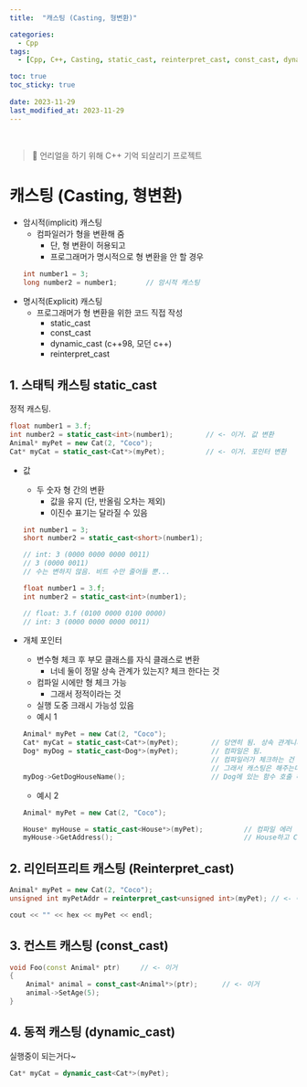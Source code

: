 ```yaml
---
title:  "캐스팅 (Casting, 형변환)"

categories:
  - Cpp
tags:
  - [Cpp, C++, Casting, static_cast, reinterpret_cast, const_cast, dynamic_cast]

toc: true
toc_sticky: true
 
date: 2023-11-29
last_modified_at: 2023-11-29
---
```


<br>

> 🤯 언리얼을 하기 위해 C++ 기억 되살리기 프로젝트

# 캐스팅 (Casting, 형변환)

- 암시적(implicit) 캐스팅
  - 컴파일러가 형을 변환해 줌
    - 단, 형 변환이 허용되고
    - 프로그래머가 명시적으로 형 변환을 안 할 경우
  ```cpp
  int number1 = 3;
  long number2 = number1;       // 암시적 캐스팅
  ```
- 명시적(Explicit) 캐스팅
  - 프로그래머가 형 변환을 위한 코드 직접 작성
    - static_cast
    - const_cast
    - dynamic_cast (c++98, 모던 c++)
    - reinterpret_cast

## 1. 스태틱 캐스팅 static_cast

정적 캐스팅.  

```cpp
float number1 = 3.f;
int number2 = static_cast<int>(number1);        // <- 이거. 값 변환
Animal* myPet = new Cat(2, "Coco");
Cat* myCat = static_cast<Cat*>(myPet);          // <- 이거. 포인터 변환
```

- 값
  - 두 숫자 형 간의 변환
    - 값을 유지 (단, 반올림 오차는 제외)
    - 이진수 표기는 달라질 수 있음  
  
  ```cpp
  int number1 = 3;
  short number2 = static_cast<short>(number1);

  // int: 3 (0000 0000 0000 0011)
  // 3 (0000 0011)
  // 수는 변하지 않음. 비트 수만 줄어들 뿐...
  ```

  ```cpp
  float number1 = 3.f;
  int number2 = static_cast<int>(number1);

  // float: 3.f (0100 0000 0100 0000)
  // int: 3 (0000 0000 0000 0011)
  ```
- 개체 포인터
  - 변수형 체크 후 부모 클래스를 자식 클래스로 변환
    - 너네 둘이 정말 상속 관계가 있는지? 체크 한다는 것
  - 컴파일 시에만 형 체크 가능
    - 그래서 정적이라는 것
  - 실행 도중 크래시 가능성 있음
  - 예시 1
  ```cpp
  Animal* myPet = new Cat(2, "Coco");
  Cat* myCat = static_cast<Cat*>(myPet);        // 당연히 됨. 상속 관계니까.
  Dog* myDog = static_cast<Dog*>(myPet);        // 컴파일은 됨.
                                                // 컴파일러가 체크하는 건 Dog와 Animal간의 상속 관계가 있느냐는 것 뿐.
                                                // 그래서 캐스팅은 해주는데, myDog은 사실 Cat이니까
  myDog->GetDogHouseName();                     // Dog에 있는 함수 호출 해주면 문제가 생길 수 있음. 함수 자체가 없으니
  ```  
  
  - 예시 2  

  ```cpp
  Animal* myPet = new Cat(2, "Coco");

  House* myHouse = static_cast<House*>(myPet);          // 컴파일 에러
  myHouse->GetAddress();                                // House하고 Cat은 아무런 상속 관계가 없어;
  ```
  

## 2. 리인터프리트 캐스팅 (Reinterpret_cast)

```cpp
Animal* myPet = new Cat(2, "Coco");
unsigned int myPetAddr = reinterpret_cast<unsigned int>(myPet); // <- 이거

cout << "" << hex << myPet << endl;
```

## 3. 컨스트 캐스팅 (const_cast)



```cpp
void Foo(const Animal* ptr)     // <- 이거
{
    Animal* animal = const_cast<Animal*>(ptr);      // <- 이거
    animal->SetAge(5);
}
```

## 4. 동적 캐스팅 (dynamic_cast)

실행중이 되는거다~

```cpp
Cat* myCat = dynamic_cast<Cat*>(myPet);
```